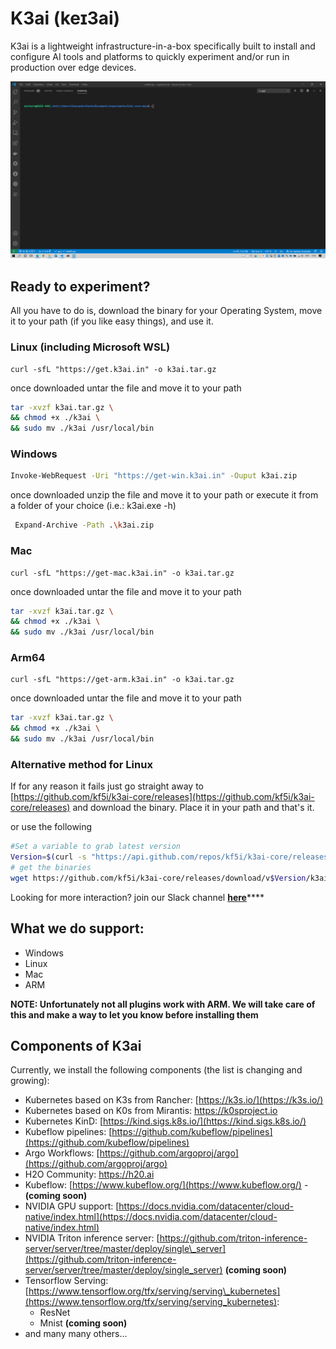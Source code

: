 # K3ai \(keɪ3ai\)

K3ai is a lightweight infrastructure-in-a-box specifically built to install and configure AI tools and platforms to quickly experiment and/or run in production over edge devices.

![](.gitbook/assets/k3ai-h2o-k0s.gif)

## Ready to experiment?

All you have to do is, download the binary for your Operating System, move it to your path \(if you like easy things\), and use it.

### Linux \(including Microsoft WSL\)

```text
curl -sfL "https://get.k3ai.in" -o k3ai.tar.gz
```

once downloaded untar the file  and move it to your path

```bash
tar -xvzf k3ai.tar.gz \
&& chmod +x ./k3ai \
&& sudo mv ./k3ai /usr/local/bin
```

### Windows

```bash
Invoke-WebRequest -Uri "https://get-win.k3ai.in" -Ouput k3ai.zip
```

once downloaded unzip the file and move it to your path or execute it from a folder of your choice \(i.e.: k3ai.exe -h\)

```bash
 Expand-Archive -Path .\k3ai.zip
```

### Mac

```text
curl -sfL "https://get-mac.k3ai.in" -o k3ai.tar.gz
```

once downloaded untar the file  and move it to your path

```bash
tar -xvzf k3ai.tar.gz \
&& chmod +x ./k3ai \
&& sudo mv ./k3ai /usr/local/bin
```

### Arm64

```text
curl -sfL "https://get-arm.k3ai.in" -o k3ai.tar.gz
```

once downloaded untar the file  and move it to your path

```bash
tar -xvzf k3ai.tar.gz \
&& chmod +x ./k3ai \
&& sudo mv ./k3ai /usr/local/bin
```

### Alternative method for Linux

If for any reason it fails just go straight away to [https://github.com/kf5i/k3ai-core/releases](https://github.com/kf5i/k3ai-core/releases) and download the binary. Place it in your path and that's it.

 or use the following

```bash
#Set a variable to grab latest version
Version=$(curl -s "https://api.github.com/repos/kf5i/k3ai-core/releases/latest" | awk -F '"' '/tag_name/{print $4}' | cut -c 2-6) 
# get the binaries
wget https://github.com/kf5i/k3ai-core/releases/download/v$Version/k3ai-core_${Version}_linux_amd64.tar.gz
```

Looking for more interaction? join our Slack channel [**here**](https://join.slack.com/t/k3ai/shared_invite/zt-j61vfvkx-tCD~k9l2218lu7ZplRLGNA)\*\*\*\*

## What we do support:

* Windows
* Linux
* Mac
* ARM

**NOTE: Unfortunately not all plugins work with ARM. We will take care of this and make a way to let you know before installing them**

## Components of K3ai

Currently, we install the following components \(the list is changing and growing\):

* Kubernetes based on K3s from Rancher: [https://k3s.io/](https://k3s.io/)
* Kubernetes based on K0s from Mirantis: https://k0sproject.io
* Kubernetes KinD: [https://kind.sigs.k8s.io/](https://kind.sigs.k8s.io/)
* Kubeflow pipelines: [https://github.com/kubeflow/pipelines](https://github.com/kubeflow/pipelines)
* Argo Workflows: [https://github.com/argoproj/argo](https://github.com/argoproj/argo)
* H2O Community: https://h20.ai
* Kubeflow: [https://www.kubeflow.org/](https://www.kubeflow.org/) - **\(coming soon\)**
* NVIDIA GPU support: [https://docs.nvidia.com/datacenter/cloud-native/index.html](https://docs.nvidia.com/datacenter/cloud-native/index.html)
* NVIDIA Triton inference server: [https://github.com/triton-inference-server/server/tree/master/deploy/single\_server](https://github.com/triton-inference-server/server/tree/master/deploy/single_server) **\(coming soon\)**
* Tensorflow Serving: [https://www.tensorflow.org/tfx/serving/serving\_kubernetes](https://www.tensorflow.org/tfx/serving/serving_kubernetes):
  * ResNet
  * Mnist **\(coming soon\)**
* and many many others...

